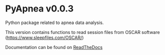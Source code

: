 # PyApnea v0.0.3

Python package related to apnea data analysis.

This version contains functions to read session files from OSCAR software (https://www.sleepfiles.com/OSCAR/)

Documentation can be found on [ReadTheDocs](https://pyapnea.readthedocs.io/en/latest/)



